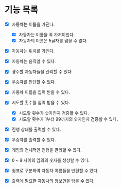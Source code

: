 # 기능 목록

- [x] 자동차는 이름을 가진다.
  - [x] 자동차는 이름을 꼭 가져야한다.
  - [x] 자동차의 이름은 5글자를 넘을 수 없다.
- [x] 자동차는 위치를 가진다.
- [x] 자동차는 움직일 수 있다.

- [x] 경주할 자동차들을 관리할 수 있다.
- [x] 우승자를 판단할 수 있다.

- [x] 자동차 이름을 입력 받을 수 있다.
- [x] 시도할 횟수를 입력 받을 수 있다.
  - [x] 시도할 횟수가 숫자인지 검증할 수 있다.
  - [x] 시도할 횟수가 1부터 99까지의 숫자인지 검증할 수 있다.

- [x] 진행 상태를 출력할 수 있다.
- [x] 우승자를 출력할 수 있다.

- [x] 게임의 전체적인 진행을 관리할 수 있다.

- [x] 0 ~ 9 사이의 임의의 숫자를 생성할 수 있다.
- [x] 쉼표로 구분하여 자동차 이름들을 반환할 수 있다.
- [x] 출력에 필요한 자동차의 정보만을 담을 수 있다.
